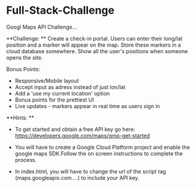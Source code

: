 # Full-Stack-Challenge
Googl Maps API Challenge...

**Challenge: **
Create a check-in portal. Users can enter their long/lat position and a marker will appear on the map.
Store these markers in a cloud database somewhere. Show all the user's positions when someone opens the site. 

Bonus Points: 
* Responsive/Mobile layout 
* Accept input as adress instead of just lon/lat
* Add a 'use my current location' option
* Bonus points for the prettiest UI
* Live updates - markers appear in real time as users sign in

**Hints: **
* To get started and obtain a free API key go here:
https://developers.google.com/maps/gmp-get-started

* You will have to create a Google Cloud Platform project and enable the google maps SDK.Follow the on screen instructions to complete the process. 

* In index.html, you will have to change the url of the script tag (maps.googleapis.com....) to include your API key. 